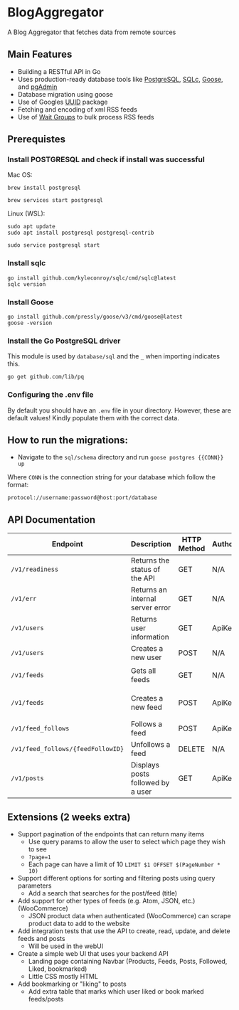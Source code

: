 # BlogAggregator

A Blog Aggregator that fetches data from remote sources

## Main Features

- Building a RESTful API in Go
- Uses production-ready database tools like [PostgreSQL](https://www.postgresql.org), [SQLc](https://sqlc.dev), [Goose](https://github.com/pressly/goose), and [pgAdmin](https://www.pgadmin.org)
- Database migration using goose
- Use of Googles [UUID](https://pkg.go.dev/github.com/google/uuid) package
- Fetching and encoding of xml RSS feeds
- Use of [Wait Groups](https://pkg.go.dev/sync#WaitGroup) to bulk process RSS feeds

## Prerequistes

### Install POSTGRESQL and check if install was successful

Mac OS:

```
brew install postgresql

brew services start postgresql
```

Linux (WSL):

```
sudo apt update
sudo apt install postgresql postgresql-contrib

sudo service postgresql start
```

### Install sqlc

```
go install github.com/kyleconroy/sqlc/cmd/sqlc@latest
sqlc version
```

### Install Goose

```
go install github.com/pressly/goose/v3/cmd/goose@latest
goose -version
```

### Install the Go PostgreSQL driver

This module is used by `database/sql` and the `_` when importing indicates this.

```
go get github.com/lib/pq
```

### Configuring the .env file

By default you should have an `.env` file in your directory. However, these are default values!
Kindly populate them with the correct data.

## How to run the migrations:

- Navigate to the `sql/schema` directory and run `goose postgres {{CONN}} up`

Where `CONN` is the connection string for your database which follow the format:

```
protocol://username:password@host:port/database
```

## API Documentation

| Endpoint                          | Description                       | HTTP Method | Authorization | Params                         | Format                                       |
| --------------------------------- | :-------------------------------- | ----------- | ------------- | ------------------------------ | -------------------------------------------- |
| `/v1/readiness`                   | Returns the status of the API     | GET         | N/A           |                                |                                              |
| `/v1/err`                         | Returns an internal server error  | GET         | N/A           |                                |                                              |
| `/v1/users`                       | Returns user information          | GET         | ApiKey <key>  |                                |                                              |
| `/v1/users`                       | Creates a new user                | POST        | N/A           |                                | `json{"name": "UserName"}`                   |
| `/v1/feeds`                       | Gets all feeds                    | GET         | N/A           | `page={pageNum}&sort={method}` |                                              |
| `/v1/feeds`                       | Creates a new feed                | POST        | ApiKey <key>  |                                | `json{"name": "FeedName", "url": "FeedURL"}` |
| `/v1/feed_follows`                | Follows a feed                    | POST        | ApiKey <key>  |                                | `json{"feed_id": "FeedID"}`                  |
| `/v1/feed_follows/{feedFollowID}` | Unfollows a feed                  | DELETE      | N/A           |                                |                                              |
| `/v1/posts`                       | Displays posts followed by a user | GET         | ApiKey <key>  | `page={pageNum}&sort={method}` |                                              |

## Extensions (2 weeks extra)

- Support pagination of the endpoints that can return many items
  - Use query params to allow the user to select which page they wish to see
  - `?page=1`
  - Each page can have a limit of 10 `LIMIT $1 OFFSET $(PageNumber * 10)`
- Support different options for sorting and filtering posts using query parameters
  - Add a search that searches for the post/feed (title)
- Add support for other types of feeds (e.g. Atom, JSON, etc.) (WooCommerce)
  - JSON product data when authenticated (WooCommerce) can scrape product data to add to the website
- Add integration tests that use the API to create, read, update, and delete feeds and posts
  - Will be used in the webUI
- Create a simple web UI that uses your backend API
  - Landing page containing Navbar (Products, Feeds, Posts, Followed, Liked, bookmarked)
  - Little CSS mostly HTML
- Add bookmarking or "liking" to posts
  - Add extra table that marks which user liked or book marked feeds/posts
